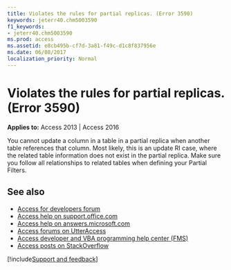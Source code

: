 ```yaml
---
title: Violates the rules for partial replicas. (Error 3590)
keywords: jeterr40.chm5003590
f1_keywords:
- jeterr40.chm5003590
ms.prod: access
ms.assetid: e8cb495b-cf7d-3a81-f49c-d1c8f837956e
ms.date: 06/08/2017
localization_priority: Normal
---
```



# Violates the rules for partial replicas. (Error 3590)

  

**Applies to:** Access 2013 | Access 2016

You cannot update a column in a table in a partial replica when another table references that column. Most likely, this is an update RI case, where the related table information does not exist in the partial replica. Make sure you follow all relationships to related tables when defining your Partial Filters.

## See also

- [Access for developers forum](https://social.msdn.microsoft.com/Forums/office/home?forum=accessdev)
- [Access help on support.office.com](https://support.office.com/search/results?query=Access)
- [Access help on answers.microsoft.com](https://answers.microsoft.com/)
- [Access forums on UtterAccess](https://www.utteraccess.com/forum/index.php?act=idx)
- [Access developer and VBA programming help center (FMS)](https://www.fmsinc.com/MicrosoftAccess/developer/)
- [Access posts on StackOverflow](https://stackoverflow.com/questions/tagged/ms-access)

[!include[Support and feedback](~/includes/feedback-boilerplate.md)]